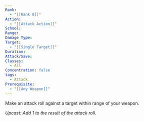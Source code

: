 ```yaml
---
Rank:
  - "[[Rank 0]]"
Action:
  - "[[Attack Action]]"
School: 
Range: 
Damage Type: 
Target:
  - "[[Single Target]]"
Duration: 
Attack/Save: 
Classes:
  - All
Concentration: false
tags:
  - Attack
Prerequisite:
  - "[[Any Weapon]]"
---
```

Make an attack roll against a target within range of your weapon.

*Upcast: Add 1 to the result of the attack roll.*